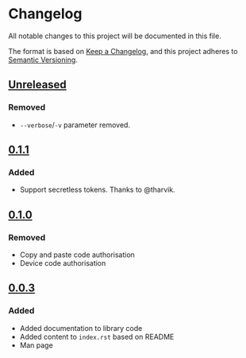 <!-- markdownlint-disable MD024 -->

# Changelog

All notable changes to this project will be documented in this file.

The format is based on [Keep a Changelog](https://keepachangelog.com/en/1.0.0/), and this project
adheres to [Semantic Versioning](https://semver.org/spec/v2.0.0.html).

## [Unreleased]

### Removed

- `--verbose`/`-v` parameter removed.

## [0.1.1]

### Added

- Support secretless tokens. Thanks to @tharvik.

## [0.1.0]

### Removed

- Copy and paste code authorisation
- Device code authorisation

## [0.0.3]

### Added

- Added documentation to library code
- Added content to `index.rst` based on README
- Man page

[unreleased]: https://github.com/Tatsh/mutt-oauth2/compare/v0.1.1...HEAD
[0.1.1]: https://github.com/Tatsh/mutt-oauth2/compare/v0.1.0...v0.1.1
[0.1.0]: https://github.com/Tatsh/mutt-oauth2/compare/v0.0.3...v0.1.0
[0.0.3]: https://github.com/Tatsh/mutt-oauth2/compare/v0.0.2...v0.0.3
